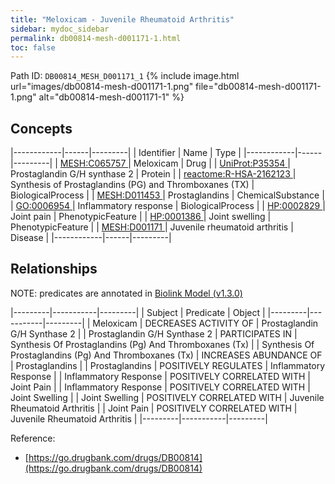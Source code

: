 ```yaml
---
title: "Meloxicam - Juvenile Rheumatoid Arthritis"
sidebar: mydoc_sidebar
permalink: db00814-mesh-d001171-1.html
toc: false 
---
```



Path ID: `DB00814_MESH_D001171_1`
{% include image.html url="images/db00814-mesh-d001171-1.png" file="db00814-mesh-d001171-1.png" alt="db00814-mesh-d001171-1" %}

## Concepts

|------------|------|---------|
| Identifier | Name | Type    |
|------------|------|---------|
| <a href="https://identifiers.org/MESH:C065757">MESH:C065757 </a> | Meloxicam | Drug |
| <a href="https://identifiers.org/UniProt:P35354">UniProt:P35354 </a> | Prostaglandin G/H synthase 2 | Protein |
| <a href="https://identifiers.org/reactome:R-HSA-2162123">reactome:R-HSA-2162123 </a> | Synthesis of Prostaglandins (PG) and Thromboxanes (TX) | BiologicalProcess |
| <a href="https://identifiers.org/MESH:D011453">MESH:D011453 </a> | Prostaglandins | ChemicalSubstance |
| <a href="https://identifiers.org/GO:0006954">GO:0006954 </a> | Inflammatory response | BiologicalProcess |
| <a href="https://identifiers.org/HP:0002829">HP:0002829 </a> | Joint pain | PhenotypicFeature |
| <a href="https://identifiers.org/HP:0001386">HP:0001386 </a> | Joint swelling | PhenotypicFeature |
| <a href="https://identifiers.org/MESH:D001171">MESH:D001171 </a> | Juvenile rheumatoid arthritis | Disease |
|------------|------|---------|

## Relationships


NOTE: predicates are annotated in <a href="https://github.com/biolink/biolink-model/releases/tag/v1.3.0">Biolink Model (v1.3.0)</a>

|---------|-----------|---------|
| Subject | Predicate | Object  |
|---------|-----------|---------|
| Meloxicam | DECREASES ACTIVITY OF | Prostaglandin G/H Synthase 2 |
| Prostaglandin G/H Synthase 2 | PARTICIPATES IN | Synthesis Of Prostaglandins (Pg) And Thromboxanes (Tx) |
| Synthesis Of Prostaglandins (Pg) And Thromboxanes (Tx) | INCREASES ABUNDANCE OF | Prostaglandins |
| Prostaglandins | POSITIVELY REGULATES | Inflammatory Response |
| Inflammatory Response | POSITIVELY CORRELATED WITH | Joint Pain |
| Inflammatory Response | POSITIVELY CORRELATED WITH | Joint Swelling |
| Joint Swelling | POSITIVELY CORRELATED WITH | Juvenile Rheumatoid Arthritis |
| Joint Pain | POSITIVELY CORRELATED WITH | Juvenile Rheumatoid Arthritis |
|---------|-----------|---------|

Reference: 
  - [https://go.drugbank.com/drugs/DB00814](https://go.drugbank.com/drugs/DB00814)
